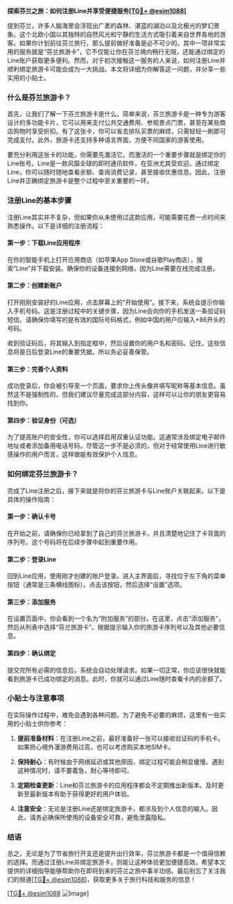 **探索芬兰之旅：如何注册Line并享受便捷服务[[TG💪+ @esim1088](https://t.me/s/esim1088)]**

提到芬兰，许多人脑海里会浮现出广袤的森林、湛蓝的湖泊以及北极光的梦幻景象。这个北欧小国以其独特的自然风光和宁静的生活方式吸引着来自世界各地的游客。如果你计划前往芬兰旅行，那么提前做好准备是必不可少的。其中一项非常实用的服务就是“芬兰旅游卡”，它不仅能让你在芬兰境内畅行无阻，还能通过绑定的Line账户获取更多便利。然而，对于初次接触这一服务的人来说，如何注册Line并顺利绑定旅游卡可能会成为一大挑战。本文将详细为你解答这一问题，并分享一些实用的小贴士。

### 什么是芬兰旅游卡？

首先，让我们了解一下芬兰旅游卡是什么。简单来说，芬兰旅游卡是一种专为游客设计的多功能卡片，它可以用来支付公共交通费用、参观景点门票，甚至在某些商店购物时享受折扣。有了这张卡，你可以省去排队买票的麻烦，只需轻轻一刷即可完成支付。此外，旅游卡还支持多种语言界面，方便不同国家的游客使用。

要充分利用这张卡的功能，你需要先激活它。而激活的一个重要步骤就是绑定你的Line账号。Line是一款风靡全球的即时通讯软件，在亚洲尤其受欢迎。通过绑定Line，你可以随时随地查看余额、查询消费记录，甚至接收优惠信息。因此，注册Line并正确绑定旅游卡是整个过程中至关重要的一环。

### 注册Line的基本步骤

注册Line其实并不复杂，但如果你从未使用过这款应用，可能需要花费一点时间来熟悉操作。以下是详细的注册流程：

#### 第一步：下载Line应用程序
在你的智能手机上打开应用商店（如苹果App Store或谷歌Play商店），搜索“Line”并下载安装。确保你的设备连接到网络，因为Line需要在线完成注册。

#### 第二步：创建新账户
打开刚刚安装好的Line应用，点击屏幕上的“开始使用”。接下来，系统会提示你输入手机号码。这是注册过程中的关键步骤，因为Line会向你的手机发送一条验证码短信。请确保你填写的是有效的国际号码格式，例如中国的用户应输入+86开头的号码。

收到验证码后，将其输入到指定框中，然后设置你的用户名和密码。记住，这些信息将是日后登录Line的重要凭据，所以务必妥善保管。

#### 第三步：完善个人资料
成功登录后，你会被引导至一个页面，要求你上传头像并填写昵称等基本信息。虽然这不是强制性的，但我们建议尽量完成这部分内容，这样可以让你的朋友更容易找到你。

#### 第四步：验证身份（可选）
为了提高账户的安全性，你可以选择启用双重认证功能。这通常涉及绑定电子邮件地址或者添加备用电话号码。尽管这一步不是必须的，但对于经常使用Line进行敏感操作的用户而言，这样做能有效保护个人信息。

### 如何绑定芬兰旅游卡？

完成了Line注册之后，接下来就是将你的芬兰旅游卡与Line账户关联起来。以下是具体的操作指南：

#### 第一步：确认卡号
在开始之前，请确保你已经拿到了自己的芬兰旅游卡，并且清楚地记住了卡背面的序列号。这个号码将在后续步骤中起到重要作用。

#### 第二步：登录Line
回到Line应用，使用刚才创建的账户登录。进入主界面后，寻找位于左下角的菜单按钮（通常是三条横线图标）。点击该按钮，然后选择“设置”选项。

#### 第三步：添加服务
在设置页面中，你会看到一个名为“附加服务”的部分。在这里，点击“添加服务”，然后从列表中选择“芬兰旅游卡”。根据提示输入你的旅游卡序列号以及其他必要信息。

#### 第四步：确认绑定
提交完所有必需的信息后，系统会自动处理请求。如果一切正常，你应该很快就能看到旅游卡已成功绑定的消息。此时，你就可以通过Line随时查看卡内的余额了。

### 小贴士与注意事项

在实际操作过程中，难免会遇到各种问题。为了避免不必要的麻烦，这里有一些实用的小贴士供你参考：

1. **提前准备材料**：在注册Line之前，最好准备好一张可以接收验证码的手机卡。如果担心境外漫游费用过高，也可以考虑购买本地SIM卡。
   
2. **保持耐心**：有时候由于网络延迟或其他原因，绑定过程可能会稍显缓慢。遇到这种情况时，请不要着急，耐心等待即可。

3. **定期检查更新**：Line和芬兰旅游卡的应用程序都会不定期推出新版本。及时更新至最新版本有助于获得更好的用户体验。

4. **注意安全**：无论是注册Line还是绑定旅游卡，都涉及到个人信息的输入。因此，请务必确保所使用的设备安全可靠，避免泄露隐私。

### 结语

总之，无论是为了节省旅行开支还是提升出行效率，芬兰旅游卡都是一个值得信赖的选择。而通过注册Line并绑定旅游卡，则能让这种体验更加便捷高效。希望本文提供的详细指导能够帮助你在即将到来的芬兰之旅中事半功倍。最后别忘了关注我们的频道[[TG💪+ @esim1088](https://t.me/s/esim1088)]，获取更多关于旅行科技和服务的信息！

[[TG💪+ @esim1088](https://t.me/s/esim1088) ![Image](https://i.postimg.cc/4NQfJmqS/Snipaste-2025-05-13-00-14-12.png)]